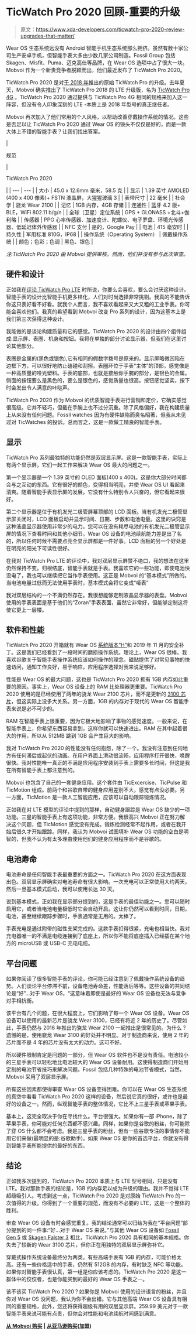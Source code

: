 # TicWatch Pro 2020 回顾-重要的升级

> 原文：<https://www.xda-developers.com/ticwatch-pro-2020-review-upgrades-that-matter/>

Wear OS 生态系统远没有 Android 智能手机生态系统那么拥挤。虽然有数十家公司生产安卓手机，但智能手表大多由少数几家公司制造。Fossil Group 包括 Skagen、Misfit、Puma、迈克高仕等品牌，在 Wear OS 选项中占了很大一块。Mobvoi 作为一个新贵竞争者脱颖而出，他们最近发布了 TicWatch Pro 2020。

TicWatch Pro 2020 是对[于 2018 年](https://www.xda-developers.com/ticwatch-pro-layered-display-30-day-battery/)推出的原始 TicWatch Pro 的升级。去年夏天，Mobvoi 确实推出了 TicWatch Pro 2018 的 LTE 升级版，名为 [TicWatch Pro 4G](https://www.xda-developers.com/ticwatch-pro-4g-lte-launch/) 。TicWatch Pro 2020 通过提供与 TicWatch Pro 4G 相同的规格来加入这一阵容，但没有令人印象深刻的 LTE -本质上是 2018 年型号的真正继任者。

Mobvoi 再次加入了他们常用的个人风格，以帮助改善穿戴操作系统的情况。这些是否足以让 TicWatch Pro 2020 通过 Wear OS 的镜头不仅仅是好的，而是一款大体上不错的智能手表？让我们找出答案。

| 

规范

 | 

TicWatch Pro 2020

 |
| --- | --- |
| 大小 | 45.0 x 12.6mm 毫米，58.5 克 |
| 显示 | 1.39 英寸 AMOLED (400 x 400 像素)+ FSTN 液晶屏，大猩猩玻璃 3 |
| 表带尺寸 | 22 毫米 |
| 社会学 | 骁龙 Wear 2100 |
| 记忆 | 1GB 内存，4GB 存储 |
| 连通性 | 蓝牙 4.2 版+ BLE，WiFi 802.11 b/g/n |
| 全球（卫星）定位系统 | GPS + GLONASS +北斗+伽利略 |
| 传感器 | PPG 心率传感器、加速度计、陀螺仪、电子罗盘、环境光传感器、低延迟体外传感器 |
| NFC 支付 | 是的，Google Pay |
| 电池 | 415 毫安时 |
| 持久性 | 军用标准 810G，IP68 |
| 操作系统（Operating System） | 佩戴操作系统 |
| 颜色；色彩；色调 | 黑色、银色 |

*注:TicWatch Pro 2020 由 Mobvoi 提供审核。然而，他们并没有参与此次审查。*

## 硬件和设计

正如我在[评论 TicWatch Pro LTE](https://www.xda-developers.com/ticwatch-pro-4g-lte-review-only-as-good-as-its-weakest-link/) 时所说，你要么会喜欢，要么会讨厌这种设计。智能手表的设计比智能手机更多样化，人们对时尚选择非常挑剔。我真的不能告诉你这只表好看不好看。就我个人而言，我不喜欢看起来又大又粗的工业手表。你可能会喜欢他们。我真的希望看到 Mobvoi 改变 Pro 系列的设计，因为这基本上是我们第三次获得这种设计。

我能做的是谈论构建质量和它的感觉。TicWatch Pro 2020 的设计由四个组件组成:显示屏、表圈、机身和按钮。我将在单独的部分讨论显示器，但我们在这里讨论其他部分。

表圈是金属的(黑色或银色),它有相同的假数字拨号是原来的。显示屏略微凹陷在边框下方，可以很好地防止磕碰和刮擦。表圈环位于手表“主体”的顶部，感觉像是一种高质量的哑光塑料。手表的底部，也就是接触你手腕的部分，是银色的金属。侧面的按钮要么是黑色的，要么是银色的，感觉质量也很高。按钮感觉坚实，按下时会发出令人满意的咔哒声。

TicWatch Pro 2020 作为 Mobvoi 的优质智能手表进行营销和定价，它确实感觉很高级。它并不轻巧，但戴在手腕上也不过分沉重。除了风格偏好，我在构建质量上从来没有任何问题。Fossil watches 因为有硬件缺陷而臭名昭著，但我从未见过对 TicWatches 的投诉。总而言之，这是一款做工精良的智能手表。

## 显示

TicWatch Pro 系列最独特的功能仍然是双层显示屏。这是一款智能手表，实际上有两个显示屏，它们一起工作来解决 Wear OS 最大的问题之一。

第一个显示器是一个 1.39 英寸的 OLED 面板(400 x 400)。这是你大部分时间都会与之互动的东西。它有很好的颜色，变得相当明亮，并使 Wear OS UI 看起来清爽。随着智能手表显示屏的发展，它没有什么特别令人兴奋的，但它看起来很好。

第二个显示器是位于有机发光二极管屏幕顶部的 LCD 面板。当有机发光二极管显示屏关闭时，LCD 面板启动并显示时间、日期、步数和电池电量。这里的诀窍是这种液晶显示器使用非常少的电力。您可以在没有耗尽电池的有机发光二极管显示屏的情况下查看时间和其他小细节。Wear OS 设备的电池续航能力差是出了名的，所以任何时候不需要点亮全显示屏都是一件好事。LCD 面板的另一个好处是在明亮的阳光下可读性很好。

在我对 TicWatch Pro LTE 的评论中，我对双层显示屏赞不绝口，我的想法在这里仍然保持不变。归根结底，智能手表就是手表。我喜欢它的一些功能，即使电池快没电了，我也可以继续把它当作手表使用。这正是 Mobvoi 的“基本模式”所做的。当电池电量过低而无法使用手表时，基本模式会将它变成“哑表”

我对双层结构的一个不满仍然存在。我很想能够定制液晶显示器的表盘。Mobvoi 使用的手表表面是基于他们的“Zoran”手表表面，虽然它非常好，但能够定制这将使它更上一层楼。

## 软件和性能

TicWatch Pro 2020 开箱就有 Wear OS [系统版本“H”](https://www.xda-developers.com/wear-os-h-update-android-pie-smartwatches/)和 2019 年 11 月的安全补丁。这是我们已经看到了一段时间的磨损操作系统。理论上，Wear OS 很棒。我喜欢谷歌关于智能手表操作系统应该如何操作的理念。磁贴提供了对常见事物的快速访问，通知工作良好，易于响应，应用程序选择对我来说足够好。

性能是 Wear OS 的最大问题，这也是 TicWatch Pro 2020 拥有 1GB 内存如此重要的原因。事实上，Wear OS 设备上的 RAM 比处理器更重要。TicWatch Pro 2020 使用的是已经使用了两年的骁龙 Wear 2100 芯片，而不是更新的 [3100 芯片](https://www.xda-developers.com/next-smartwatch-qualcomm-snapdragon-wear-3100/)，但这实际上没多大关系。另一方面，1GB 的内存对于现代的 Wear OS 智能手表来说是必不可少的。

RAM 在智能手表上很重要，因为它极大地影响了事物的感觉速度。一般来说，在智能手表上，你希望东西容易拿到，这样你就可以快速进出。RAM 在其中起着很大的作用，所以从 512MB 跳到 1GB 会产生巨大的影响。

我对 TicWatch Pro 2020 的性能没有任何抱怨，除了一个。我没有注意到任何地方有任何滞后或起伏的动画。在用户界面上滑动很流畅，应用程序打开很快，唤醒很快。我对性能唯一真正的不满是应用程序安装到手表上需要多长时间，但这是我在所有智能手表上都注意到的。

Mobvoi 也包含了自己的一套健身应用。这个套件由 TicExcercise、TicPulse 和 TicMotion 组成。前两个和谷歌自带的健身应用差别不大，感觉有点没必要。另一方面，TicMotion 是一款人工智能应用，应该可以自动跟踪锻炼情况。

正如我在对 LTE 模型的评论中提到的那样，自动健身跟踪是 Wear OS 缺少的一项功能。三星的智能手表上有这项功能，非常方便。我很高兴 Mobvoi 正在努力解决这个问题，但 TicMotion 感觉没有完成。锻炼检测经常不起作用，或者在我开始后很久才开始跟踪。同样，我认为 Mobvoi 试图填补 Wear OS 功能的空白是明智的，但我不认为有太多理由使用他们的健身应用程序而不是谷歌的。

## 电池寿命

电池寿命是任何智能手表最重要的方面之一。TicWatch Pro 2020 在这方面表现出色。双层显示屏确实对电池寿命有很大影响。一次充电可以正常使用大约两天，然后一旦基本模式启动，我可以使用长达 30 天。

说到基本模式，正如我在显示部分提到的，这是手表的最佳功能之一。您可以随时启用它，或者当电池电量极低时它会自动开启。这让你仍然可以看到时间，日期，电池，甚至继续跟踪步骤时，手表通常是无用的。太棒了。

手表充电是通过附带的磁性支架完成的。这款手表扣得很紧，充电也相当快。我对充电器唯一的不满是电缆连接到了底座上，所以你不能将底座插入已经插在某个地方的 microUSB 或 USB-C 充电电缆。

## 平台问题

如果你阅读了很多智能手表的评论，你可能已经注意到了佩戴操作系统设备的趋势。人们谈论平台停滞不前，设备电池寿命差，性能落后等等。这些设备的共同结论是“好”...对于 Wear OS，“这意味着即使是最好的 Wear OS 设备也无法与竞争对手相抗衡。

该平台有几个问题，在很大程度上，它们影响了每一个 Wear OS 设备。Wear OS 设备可以使用的最新芯片是骁龙 Wear 3100，已经有将近 2 年的历史了。尽管如此，手表仍然与 2016 年推出的骁龙 Wear 2100 一起推出是很常见的。为什么？遗憾的是，使用骁龙 Wear 3100 的好处并不明显。对于制造商来说，使用 2 年的芯片而不是 4 年的芯片没有太大的动力。这可不好。

所以硬件限制肯定是问题的一部分，但 Wear OS 软件也不是没有责任。电池较小的三星手表可以轻松地比电池较大的 Wear OS 设备耐用。这使得制造商们开始用定制的电池节省技巧来解决问题。Fossil 包括几种特殊的电池节省模式，当然，Mobvoi 采用了双层显示屏。

所有这些因素都使得审查 Wear OS 设备变得困难。你可以在 Wear OS 生态系统的真空中看看 TicWatch Pro 2020 这样的设备，然后说它真的很好，或许也是最好的设备之一。然而，纵观智能手表的整体情况，它比不上三星手表或苹果手表。

基本上，这完全取决于你在寻找什么。平台很强大。如果你有一部 iPhone，除了苹果手表，你可能对任何东西都不感兴趣。同样，如果你是谷歌的粉丝，你可能除了穿 OS 什么都不会考虑。我是三星手表的粉丝，但有一些谷歌专注的事情你不能用它们来做(最明显的是:谷歌助手)。如果 Wear OS 是你的首选平台，你就没有得到智能手表所能提供的最好的东西。

## 结论

正如我多次提到的，TicWatch Pro 2020 本质上与 LTE 型号相同，只是没有 LTE。我对那款手表的结论是，1GB 的内存足以成为升级的理由。我并不觉得 LTE 超级吸引人。考虑到这一点，TicWatch Pro 2020 是对原始 TicWatch Pro 的一次值得的升级。你得到了一个重要的规范，而没有不必要的 LTE，这是一个整体的胜利。

审查 Wear OS 设备有时会感觉重复。我的结论通常可以归结为我在“平台问题”部分提到的同一件事:“好...对于 Wear OS 来说。”与其他 Wear OS 设备如 [Fossil Gen 5](https://www.xda-developers.com/fossil-gen-5-wear-3100-battery-modes/) 或 [Skagen Falster 3](https://www.xda-developers.com/skagens-falster-3-smartwatch-trendy-design-snapdragon-wear-3100/) 相比，TicWatch Pro 2020 具有相同的基本规格。你失去了较新的 Wear 3100 芯片，但你正在用独特的双层显示屏弥补它。

穿戴式操作系统设备最终分为两类。有些高端手表有 1GB 的内存，可能价格太高。还有一些价格适中的手表，仍然有 512GB 的内存，有时缺乏 NFC 等功能。如果你对智能手表很认真，第一组是你应该考虑的。TicWatch Pro 2020 是这一群体中的佼佼者，也是你能买到的最好的 Wear OS 手表之一。

该不该买 TicWatch Pro 2020？如果你是 Mobvoi 使用的设计语言的粉丝，并且你对 Wear OS 没问题，我认为你不会出错。它与其他高端 Wear OS 设备具有相同的重要规格，此外，您还将获得超级有用的双层显示屏。259.99 美元对于一款智能手表来说可能有点贵，但你会对性能和电池续航时间感到满意。

**[从 Mobvoi 购买](https://www.mobvoi.com/us/products/ticwatchpro2020?utm_source=newsletter&utm_medium=email&utm_campaign=ticwatchpro2020_0309) | [从亚马逊购买](https://www.amazon.com/dp/B082TY7VKW?tag=xda-22nrro9-20&ascsubtag=UUxdaUeUpU27618&asc_refurl=https%3A%2F%2Fwww.xda-developers.com%2Fticwatch-pro-2020-review-upgrades-that-matter%2F&asc_campaign=Short-Term)(加盟)**
